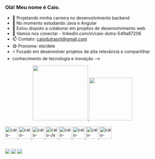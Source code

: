 ### Olá! Meu nome é Caio.


- 🔭 Projetando minha carreira no desenvolvimento backend
- 🌱 No momento estudando Java e Angular
- 👯 Estou dispoto a colaborar em projetos de desenvolvimento web
- 💬 Vamos nos conectar - linkedin.com/in/caio-dutra-549a87206
- 📫 Contato: caiodutrasnt@gmail.com
- 😄 Pronome: ele/dele
- ⚡ Focado em desenvolver projetos de alta relevãncia e compartilhar
- conhecimento de tecnologia e inovação
-->

<div align="center">
  <a href="https://github.com/Caio-Dutra">
  <img height="180em" src="https://github-readme-stats.vercel.app/api?username=caio-dutra&show_icons=true&theme=onedark&include_all_commits=true&count_private=true"/>
  <img height="140em" src="https://github-readme-stats.vercel.app/api/top-langs/?username=caio-dutra&layout=compact&langs_count=7&theme=onedark"/>
</div>

<div style="display: inline_block"><br>
  <img alt="caio-linux" height:"30" width="40" src="https://cdn.jsdelivr.net/gh/devicons/devicon/icons/linux/linux-original.svg" />
  <img alt="caio-HTML" height:"30" width="40" src="https://cdn.jsdelivr.net/gh/devicons/devicon/icons/html5/html5-original.svg" />
  <img alt="caio-CSS" height:"30" width="40" src="https://cdn.jsdelivr.net/gh/devicons/devicon/icons/css3/css3-original.svg" />
  <img alt="caio-Js" height:"30" width="40" src="https://cdn.jsdelivr.net/gh/devicons/devicon/icons/javascript/javascript-original.svg" />
  <img alt="caio-Ang" height:"30" width="40" src="https://cdn.jsdelivr.net/gh/devicons/devicon/icons/angularjs/angularjs-original.svg" />
  <img alt="caio-Java" height:"30" width="40" src="https://cdn.jsdelivr.net/gh/devicons/devicon/icons/java/java-original.svg" />
  <img alt="caio-Kotlin" height:"30" width="40" src="https://cdn.jsdelivr.net/gh/devicons/devicon/icons/kotlin/kotlin-original.svg" />
  <img alt="caio-Postgres" height:"30" width="40"src="https://cdn.jsdelivr.net/gh/devicons/devicon/icons/postgresql/postgresql-original.svg" />     
</div>
  
##
  
<div>
  <a href="mailto:caiodutrasnt@gmail.com?subject=Assunto"><img target="blank" src="https://img.shields.io/badge/Gmail-D14836?style=for-the-badge&logo=gmail&logoColor=white"></a>
  <a href="https://www.linkedin.com/in/caio-dutra-549a87206/"><img target="blank" src="https://img.shields.io/badge/LinkedIn-0077B5?style=for-the-badge&logo=linkedin&logoColor=white"></a>
  <a href="https://wa.me/5511964984803"><img target="blank" src="https://img.shields.io/badge/WhatsApp-25D366?style=for-the-badge&logo=whatsapp&logoColor=white"></a>
</div>
  
  
